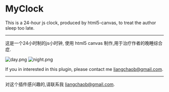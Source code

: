 # MyClock
This is a 24-hour js clock, produced by html5-canvas, to treat the author sleep too late.
***
这是一个24小时制的js小时钟, 使用 html5 canvas 制作,用于治疗作者的晚睡综合症.

![day.png](https://i.loli.net/2018/07/12/5b4724538206a.png)
![night.png](https://i.loli.net/2018/07/12/5b4724538cce9.png)

If you in interested in this plugin, please contact me liangchaob@gmail.com.
***
对这个插件感兴趣的,请联系我 liangchaob@gmail.com.